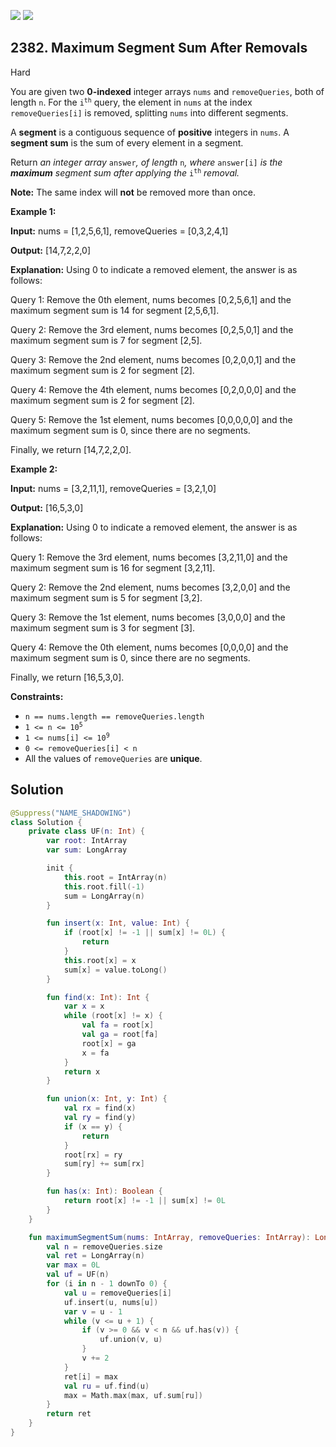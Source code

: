 [![](https://img.shields.io/github/stars/javadev/LeetCode-in-Kotlin?label=Stars&style=flat-square)](https://github.com/javadev/LeetCode-in-Kotlin)
[![](https://img.shields.io/github/forks/javadev/LeetCode-in-Kotlin?label=Fork%20me%20on%20GitHub%20&style=flat-square)](https://github.com/javadev/LeetCode-in-Kotlin/fork)

## 2382\. Maximum Segment Sum After Removals

Hard

You are given two **0-indexed** integer arrays `nums` and `removeQueries`, both of length `n`. For the <code>i<sup>th</sup></code> query, the element in `nums` at the index `removeQueries[i]` is removed, splitting `nums` into different segments.

A **segment** is a contiguous sequence of **positive** integers in `nums`. A **segment sum** is the sum of every element in a segment.

Return _an integer array_ `answer`_, of length_ `n`_, where_ `answer[i]` _is the **maximum** segment sum after applying the_ <code>i<sup>th</sup></code> _removal._

**Note:** The same index will **not** be removed more than once.

**Example 1:**

**Input:** nums = [1,2,5,6,1], removeQueries = [0,3,2,4,1]

**Output:** [14,7,2,2,0]

**Explanation:** Using 0 to indicate a removed element, the answer is as follows:

Query 1: Remove the 0th element, nums becomes [0,2,5,6,1] and the maximum segment sum is 14 for segment [2,5,6,1].

Query 2: Remove the 3rd element, nums becomes [0,2,5,0,1] and the maximum segment sum is 7 for segment [2,5].

Query 3: Remove the 2nd element, nums becomes [0,2,0,0,1] and the maximum segment sum is 2 for segment [2].

Query 4: Remove the 4th element, nums becomes [0,2,0,0,0] and the maximum segment sum is 2 for segment [2].

Query 5: Remove the 1st element, nums becomes [0,0,0,0,0] and the maximum segment sum is 0, since there are no segments.

Finally, we return [14,7,2,2,0].

**Example 2:**

**Input:** nums = [3,2,11,1], removeQueries = [3,2,1,0]

**Output:** [16,5,3,0]

**Explanation:** Using 0 to indicate a removed element, the answer is as follows:

Query 1: Remove the 3rd element, nums becomes [3,2,11,0] and the maximum segment sum is 16 for segment [3,2,11].

Query 2: Remove the 2nd element, nums becomes [3,2,0,0] and the maximum segment sum is 5 for segment [3,2].

Query 3: Remove the 1st element, nums becomes [3,0,0,0] and the maximum segment sum is 3 for segment [3].

Query 4: Remove the 0th element, nums becomes [0,0,0,0] and the maximum segment sum is 0, since there are no segments.

Finally, we return [16,5,3,0].

**Constraints:**

*   `n == nums.length == removeQueries.length`
*   <code>1 <= n <= 10<sup>5</sup></code>
*   <code>1 <= nums[i] <= 10<sup>9</sup></code>
*   `0 <= removeQueries[i] < n`
*   All the values of `removeQueries` are **unique**.

## Solution

```kotlin
@Suppress("NAME_SHADOWING")
class Solution {
    private class UF(n: Int) {
        var root: IntArray
        var sum: LongArray

        init {
            this.root = IntArray(n)
            this.root.fill(-1)
            sum = LongArray(n)
        }

        fun insert(x: Int, value: Int) {
            if (root[x] != -1 || sum[x] != 0L) {
                return
            }
            this.root[x] = x
            sum[x] = value.toLong()
        }

        fun find(x: Int): Int {
            var x = x
            while (root[x] != x) {
                val fa = root[x]
                val ga = root[fa]
                root[x] = ga
                x = fa
            }
            return x
        }

        fun union(x: Int, y: Int) {
            val rx = find(x)
            val ry = find(y)
            if (x == y) {
                return
            }
            root[rx] = ry
            sum[ry] += sum[rx]
        }

        fun has(x: Int): Boolean {
            return root[x] != -1 || sum[x] != 0L
        }
    }

    fun maximumSegmentSum(nums: IntArray, removeQueries: IntArray): LongArray {
        val n = removeQueries.size
        val ret = LongArray(n)
        var max = 0L
        val uf = UF(n)
        for (i in n - 1 downTo 0) {
            val u = removeQueries[i]
            uf.insert(u, nums[u])
            var v = u - 1
            while (v <= u + 1) {
                if (v >= 0 && v < n && uf.has(v)) {
                    uf.union(v, u)
                }
                v += 2
            }
            ret[i] = max
            val ru = uf.find(u)
            max = Math.max(max, uf.sum[ru])
        }
        return ret
    }
}
```